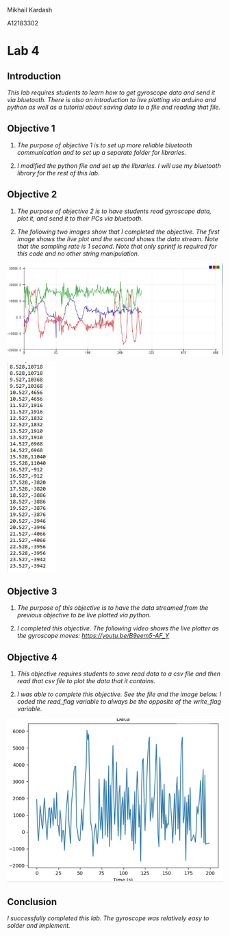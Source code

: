 Mikhail Kardash

A12183302

# Lab 4

## Introduction

*This lab requires students to learn how to get gyroscope data and send it via bluetooth. There is also an introduction to live plotting via arduino and python as well as a tutorial about saving data to a file and reading that file.*

## Objective 1

1. *The purpose of objective 1 is to set up more reliable bluetooth communication and to set up a separate folder for libraries.*

2. *I modified the python file and set up the libraries. I will use my bluetooth library for the rest of this lab.*

## Objective 2

1. *The purpose of objective 2 is to have students read gyroscope data, plot it, and send it to their PCs via bluetooth.*

2. *The following two images show that I completed the objective. The first image shows the live plot and the second shows the data stream. Note that the sampling rate is 1 second. Note that only sprintf is required for this code and no other string manipulation.*

![Objective2a](Images/Objective2a.JPG)

![Objective2b](Images/Objective2b.JPG)


## Objective 3

1. *The purpose of this objective is to have the data streamed from the previous objective to be live plotted via python.*

2. *I completed this objective. The following video shows the live plotter as the gyroscope moves:  https://youtu.be/B9eem5-AF_Y*

## Objective 4

1. *This objective requires students to save read data to a csv file and then read that csv file to plot the data that it contains.*

2. *I was able to complete this objective. See the file and the image below. I coded the read_flag variable to always be the opposite of the write_flag variable.*

![Objective4](Images/Objective4.JPG)

## Conclusion

*I successfully completed this lab. The gyroscope was relatively easy to solder and implement.*
